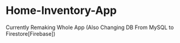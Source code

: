 # Home-Inventory-App
Currently Remaking Whole App (Also Changing DB From MySQL to Firestore[Firebase])
